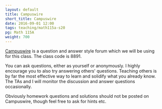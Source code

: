 ```yaml
---
layout: default
title: Campuswire
short_title: Campuswire
date: 2016-09-01 12:00
tags: teaching/math115a-s20
pg: Math 115A
weight: 700
---
```


[Campuswire][] is a question and answer style forum which we will be using for this class. The class code is 8891.

You can ask questions, either as yourself or anonymously. I highly encourage you to also try answering others' questions. Teaching others is by far the most effective way to learn and solidify what you already know. The TAs and I will monitor the discussion and answer questions occasionally. 

Obviously homework questions and solutions should not be posted on Campuswire, though feel free to ask for hints etc.

[Campuswire]: https://campuswire.com/p/G197D81EE
